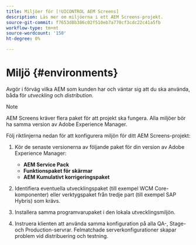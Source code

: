 ```yaml
---
title: Miljöer för [!UICONTROL AEM Screens]
description: Läs mer om miljöerna i ett AEM Screens-projekt.
source-git-commit: f7653d8b386c02f510eb7a770cf3cdc22c41a5fb
workflow-type: tm+mt
source-wordcount: '150'
ht-degree: 0%

---
```



# Miljö {#environments}

Avgör i förväg vilka AEM som kunden har och väntar sig att du ska använda, båda för *utveckling* och *distribution*.

>[!NOTE]
>
>AEM Screens kräver flera paket för att projekt ska fungera. Alla miljöer bör ha samma version av Adobe Experience Manager.

Följ riktlinjerna nedan för att konfigurera miljön för ditt AEM Screens-projekt:

1. Kör de senaste versionerna av följande paket för din version av Adobe Experience Manager:

   * **AEM Service Pack**
   * **Funktionspaket för skärmar**
   * **AEM Kumulativt korrigeringspaket**

1. Identifiera eventuella utvecklingspaket (till exempel WCM Core-komponenter) eller verktygspaket från tredje part (till exempel SAP Hybris) som krävs.

1. Installera samma programvarupaket i den lokala utvecklingsmiljön.

1. Instruera klienten att använda samma konfiguration på alla QA-, Stage- och Production-servrar. Felmatchade serverkonfigurationer skapar problem vid distribuering och testning.

